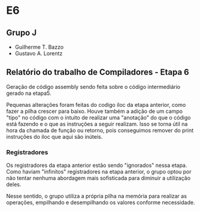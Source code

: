 # E6

## Grupo J
- Guilherme T. Bazzo
- Gustavo A. Lorentz

## Relatório do trabalho de Compiladores - Etapa 6

Geração de código assembly sendo feita sobre o código intermediário gerado na etapa5.

Pequenas alterações foram feitas do codigo iloc da etapa anterior, como fazer a pilha crescer para baixo. Houve também a adição de um campo "tipo" no código com o intuito de realizar uma "anotação" do que o código está fazendo e o que as instruções a seguir realizam. Isso se torna útil na hora da chamada de função ou retorno, pois conseguimos remover do print instruções do iloc que aqui são inúteis.

### Registradores
Os registradores da etapa anterior estão sendo "ignorados" nessa etapa.
Como haviam "infinitos" registradores na etapa anterior, o grupo optou por não tentar nenhuma abordagem mais sofisticada para diminuir a utilização deles.

Nesse sentido, o grupo utiliza a própria pilha na memória para realizar as operações, empilhando e desempilhando os valores conforme necessidade.